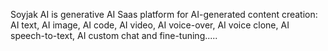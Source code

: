 Soyjak AI is generative AI Saas platform for AI-generated content creation: AI text, AI image, AI code, AI video, AI voice-over, AI voice clone, AI speech-to-text, AI custom chat and fine-tuning.....

